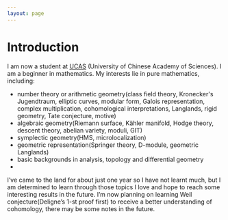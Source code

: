 ```yaml
---
layout: page
---
```


# Introduction

I am now a student at [UCAS] (University of Chinese Academy of Sciences). I am a beginner in mathematics. My interests lie in pure mathematics, including:

- number theory or arithmetic geometry(class field theory, Kronecker's Jugendtraum, elliptic curves, modular form, Galois representation, complex multiplication, cohomological interpretations, Langlands, rigid geometry, Tate conjecture, motive)
- algebraic geometry(Riemann surface, Kähler manifold, Hodge theory, descent theory, abelian variety, moduli, GIT)
- symplectic geometry(HMS, microlocalization)
- geometric representation(Springer theory, D-module, geometric Langlands)
- basic backgrounds in analysis, topology and differential geometry
- 
I’ve came to the land for about just one year so I have not learnt much, but I am determined to learn through those topics I love and hope to reach some interesting results in the future.
I’m now planning on learning Weil conjecture(Deligne’s 1-st proof first) to receive a better understanding of cohomology, there may be some notes in the future. 




[UCAS]:http://www.ucas.ac.cn/

<!-- <img src="/images/jasonansel3.jpg" class="floatpic" width="200" height="200">
My name is Jason Ansel.  I am a Director of Engineering at GoDaddy, which
I joined in 2013 as part of the [acquisition] of the startup [Locu][locu].
I started working for Locu in 2011, while I was simultaneously pursuing
my PhD at [MIT][MIT] [CSAIL][CSAIL], which I completed in 2013.  I was the
first non-founder employee of Locu and my work there and at GoDaddy focuses
on creating machine learning algorithms for extracting semantic information
from unstructured web content.

I spend some of my free time working on [OpenTuner], an extensible framework
for program autotuning.  We are currently looking for users, if interested
the source code is available on the [OpenTuner] site.

As part of my PhD dissertation, I started the [PetaBricks] language and
compiler project.  PetaBricks is a language that incorporates algorithmic
choices to allow an integrated autotuner to explore search spaces of program
implementations.  As an undergraduate I did research with [Gene Cooperman]
and helped create [DMTCP], a user-level distributed checkpoint/restart system. -->


<!-- [acquisition]: http://allthingsd.com/20130819/godaddy-acquires-merchant-finder-startup-locu-for-70-million/
[CSAIL]: http://www.csail.mit.edu/
[DMTCP]: http://dmtcp.sourceforge.net/
[Gene Cooperman]: http://www.ccs.neu.edu/home/gene/
[Locu]: http://locu.com/
[MIT]: http://www.mit.edu/
[OpenTuner]: http://opentuner.org/
[PetaBricks]: http://projects.csail.mit.edu/petabricks/
[Commit]: http://groups.csail.mit.edu/commit/
[Saman Amarasinghe]: http://people.csail.mit.edu/saman/ -->

